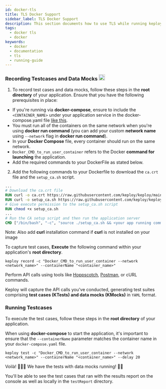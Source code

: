 ```yaml
---
id: docker-tls
title: TLS Docker Support
sidebar_label: TLS Docker Support
description: This section documents how to use TLS while running keploy via docker.
tags:
  - docker tls
  - docker
keywords:
  - docker
  - documentation
  - tls
  - running-guide
---
```


### Recording Testcases and Data Mocks <img src="https://cdn4.iconfinder.com/data/icons/logos-and-brands/512/97_Docker_logo_logos-512.png" width="20" height="20"/> 

1. To record test cases and data mocks, follow these steps in the **root directory** of your application. Ensure that you have the following prerequisites in place:

- If you're running via **docker-compose**, ensure to include the `<CONTAINER_NAME>` under your application service in the docker-compose.yaml file [like this](https://github.com/keploy/samples-python/blob/9d6cf40da2eb75f6e035bedfb30e54564785d5c9/flask-mongo/docker-compose.yml#L14).
- You must run all of the containers on the same network when you're using **docker run command** (you can add your custom **network name** using `--network` flag in **docker run command**).
- In your **Docker Compose** file, every container should run on the same network.
- `Docker_CMD_to_run_user_container` refers to the Docker **command for launching** the application.
- Add the required commands to your DockerFile as stated below.

2. Add the following commands to your Dockerfile to download the `ca.crt` file and the `setup_ca.sh` script.

```Dockerfile
...
# Download the ca.crt file
RUN curl -o ca.crt https://raw.githubusercontent.com/keploy/keploy/main/pkg/proxy/asset/ca.crt
RUN curl -o setup_ca.sh https://raw.githubusercontent.com/keploy/keploy/main/pkg/proxy/asset/setup_ca.sh
# Give execute permission to the setup_ca.sh script
RUN chmod +x setup_ca.sh
...
# Run the CA setup script and then run the application server
CMD ["/bin/bash", "-c", "source ./setup_ca.sh && <your app running command>"]
```
Note: Also add **curl** installation command if **curl** is not installed on your image

To capture test cases, **Execute** the following command within your application's **root directory**.

```shell
keploy record -c "Docker_CMD_to_run_user_container --network <network_name>" --containerName "<container_name>"
```
Perform API calls using tools like [Hoppscotch](https://hoppscotch.io/), [Postman](https://www.postman.com/), or cURL commands.

Keploy will capture the API calls you've conducted, generating test suites comprising **test cases (KTests) and data mocks (KMocks)** in `YAML` format.

### Running Testcases

To execute the test cases, follow these steps in the **root directory** of your application.

When using **docker-compose** to start the application, it's important to ensure that the `--containerName` parameter matches the container name in your `docker-compose.yaml` file.


```shell
keploy test -c "Docker_CMD_to_run_user_container --network <network_name>" --containerName "<container_name>" --delay 20
```

Voilà! 🧑🏻‍💻 We have the tests with data mocks running! 🐰🎉

You'll be able to see the test cases that ran with the results report on the console as well as locally in the `testReport` directory.
